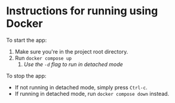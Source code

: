 # Instructions for running using Docker

To start the app:

1. Make sure you're in the project root directory.
2. Run `docker compose up`
    1. *Use the `-d` flag to run in detached mode*

To stop the app:

- If not running in detached mode, simply press `Ctrl-c`.
- If running in detached mode, run `docker compose down` instead.
